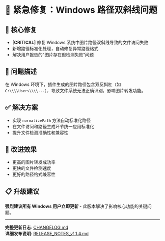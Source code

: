 # 🚨 紧急修复：Windows 路径双斜线问题

## 🔧 核心修复
- **[CRITICAL]** 修复 Windows 系统中图片路径双斜线导致的文件访问失败
- 新增路径标准化处理，自动修复异常路径格式
- 解决用户报告的"图片存在但检测失败"问题

## 🎯 问题描述
在 Windows 环境下，插件生成的图片路径包含双反斜杠（如 `C:\\\\Users\\\\...`），导致文件系统无法正确识别，影响图片转发功能。

## ✅ 解决方案
- 实现 `normalizePath` 方法自动标准化路径
- 在文件访问和路径生成环节统一应用标准化
- 提升文件检测准确性和兼容性

## 🚀 改进效果
- 更高的图片转发成功率
- 更快的文件检测速度  
- 更好的路径格式兼容性

## 📋 升级建议
**强烈建议所有 Windows 用户立即更新** - 此版本解决了影响核心功能的关键问题。

---

**完整更新日志**: [CHANGELOG.md](./CHANGELOG.md)  
**详细发布说明**: [RELEASE_NOTES_v1.1.4.md](./RELEASE_NOTES_v1.1.4.md)
